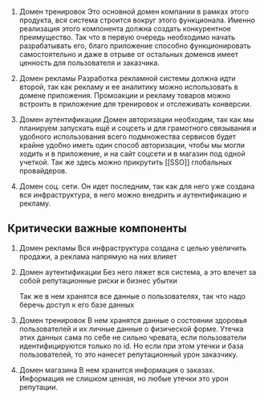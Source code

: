 1. Домен тренировок
	Это основной домен компании в рамках этого продукта, вся система строится вокруг этого функционала. Именно реализация этого компонента должна создать конкурентное преимущество.
	Так что в первую очередь необходимо начать разрабатывать его, благо приложение способно функционировать самостоятельно и даже в отрыве от остальных доменов имеет ценность для пользователя и заказчика.

2. Домен рекламы
	Разработка рекламной системы должна идти второй, так как рекламу и ее аналитику можно использовать в домене приложения.
	Промоакции и рекламу товаров можно встроить в приложение для тренировок и отслеживать конверсии.

3. Домен аутентификации
	Домен авторизации необходим, так как мы планируем запускать ещё и соцсеть и для грамотного связывания и удобного использования всего подмножества сервисов будет крайне удобно иметь один способ авторизации, чтобы мы могли ходить и в приложение, и на сайт соцсети и в магазин под одной учеткой. Так же здесь можно прикрутить [[SSO]] глобальных провайдеров.

4. Домен соц. сети.
	Он идет последним, так как для него уже создана вся инфраструктура, в него можно внедрить и аутентификацию и рекламу.

## Критически важные компоненты

1. Домен рекламы
	 Вся инфраструктура создана с целью увеличить продажи, а реклама напрямую на них влияет

2. Домен аутентификации
	 Без него ляжет вся система, а это влечет за собой репутационные риски и бизнес убытки
	
	 Так же в нем хранятся все данные о пользователях, так что надо беречь доступ к его базе данных

3. Домен тренировок
	В нем хранятся данные о состоянии здоровья пользователей и их личные данные о физической форме. Утечка этих данных сама по себе не сильно чревата, если пользователи идентифицируются только по id. Но если при этом утечки и база пользователей, то это нанесет репутационный урон заказчику.

4. Домен магазина
	В нем хранится информация о заказах.
	Информация не слишком ценная, но любые утечки это урон репутации.